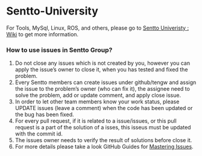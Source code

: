 # Sentto-University

For Tools, MySql, Linux, ROS, and others, please go to [Sentto Univeristy : Wiki](https://github.com/Sentto/Sentto-University/wiki) to get more information.

### How to use issues in Sentto Group?
1. Do not close any issues which is not created by you, however you can apply the issue’s owner to close it, when you has tested and fixed the problem.
2. Every Sentto members can create issues under github/tengw and assign the issue to the problem’s owner (who can fix it), the assignee need to solve the problem,  add or update comment, and apply close issue. 
3. In order to let other team members know your work status, please UPDATE issues (leave a comment) when the code has been updated or the bug has been fixed.
4. For every pull request, if it is related to a issue/issues, or this pull request is a part of the solution of a isses, this isseus must be updated with the commit id. 
5. The issues owner needs to verify the result of solutions before close it.
6. For more details please take a look GitHub Guides for [Mastering Issues](https://guides.github.com/features/issues/). 
